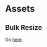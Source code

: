 # Assets

## Bulk Resize
Go [here](https://bulkresizephotos.com/?resize_type=exact&resize_value=100&secondary_resize_value=100&quality_level=0.9&extension=png&preserve_aspect_ratio=true&transparent_background=true&background_color=ffffff&advanced_mode=true&skip_resize_settings=true).
